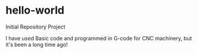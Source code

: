 # hello-world
Initial Repository Project

I have used Basic code and programmed in G-code for CNC machinery, but it's been a long time ago!
